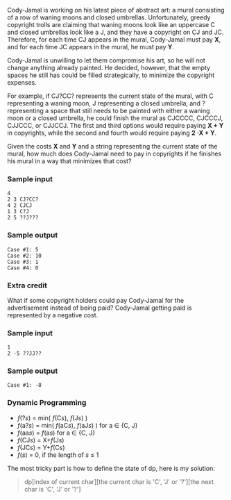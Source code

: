 ﻿Cody-Jamal is working on his latest piece of abstract art: a mural consisting of a row of waning moons and closed umbrellas. Unfortunately, greedy copyright trolls are claiming that waning moons look like an uppercase C and closed umbrellas look like a J, and they have a copyright on CJ and JC. Therefore, for each time CJ appears in the mural, Cody-Jamal must pay **X**, and for each time JC appears in the mural, he must pay **Y**.

Cody-Jamal is unwilling to let them compromise his art, so he will not change anything already painted. He decided, however, that the empty spaces he still has could be filled strategically, to minimize the copyright expenses.

For example, if CJ?CC? represents the current state of the mural, with C representing a waning moon, J representing a closed umbrella, and ? representing a space that still needs to be painted with either a waning moon or a closed umbrella, he could finish the mural as CJCCCC, CJCCCJ, CJJCCC, or CJJCCJ. The first and third options would require paying **X + Y**
in copyrights, while the second and fourth would require paying **2  ⋅X + Y**.

Given the costs **X** and **Y** and a string representing the current state of the mural, how much does Cody-Jamal need to pay in copyrights if he finishes his mural in a way that minimizes that cost? 

### Sample input 
```
4
2 3 CJ?CC?
4 2 CJCJ
1 3 C?J
2 5 ??J???
```

### Sample output
```
Case #1: 5
Case #2: 10
Case #3: 1
Case #4: 0
```

### Extra credit
What if some copyright holders could pay Cody-Jamal for the advertisement instead of being paid? Cody-Jamal getting paid is represented by a negative cost. 

### Sample input 
```
1
2 -5 ??JJ??
```

### Sample output
```
Case #1: -8
```

### Dynamic Programming
- *f*(?*s*) = min( *f*(C*s*), *f*(J*s*) )
- *f*(a?*s*) = min( *f*(aC*s*), *f*(aJ*s*) ) for a ∈ {C, J}
- *f*(aa*s*) = *f*(a*s*) for a ∈ {C, J}
- *f*(CJ*s*) = X+*f*(J*s*)
- *f*(JC*s*) = Y+*f*(C*s*)
- *f*(*s*) = 0, if the length of *s* ≤ 1

The most tricky part is how to define the state of dp, here is my solution:
> dp[index of current char][the current char is 'C', 'J' or '?'][the next char is 'C', 'J' or '?']